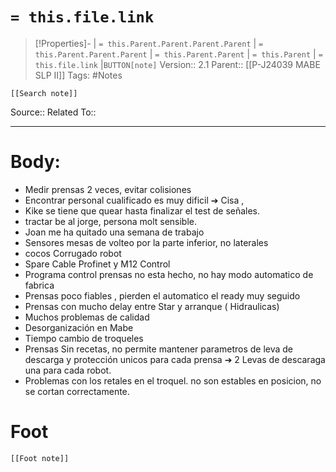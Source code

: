 # `= this.file.link`
>[!Properties]- | `= this.Parent.Parent.Parent.Parent` |  `= this.Parent.Parent.Parent` | `= this.Parent.Parent` | `= this.Parent` | `= this.file.link` |`BUTTON[note]` 
>Version:: 2.1
>Parent:: [[P-J24039 MABE SLP II]]
>Tags: #Notes
```meta-bind-embed
[[Search note]]
```
Source::
Related To::
***
# Body:
- Medir prensas 2 veces, evitar colisiones
- Encontrar personal cualificado es muy dificil ➔ Cisa , 
- Kike se tiene que quear hasta finalizar el test de señales.
- tractar be al jorge, persona molt sensible.
- Joan me ha quitado una semana de trabajo 
- Sensores mesas de volteo por la parte inferior, no laterales
- cocos Corrugado robot
- Spare Cable Profinet y M12 Control 
- Programa control prensas no esta hecho, no hay modo automatico de fabrica
- Prensas poco fiables , pierden el automatico el ready muy seguido
- Prensas  con mucho delay entre Star y arranque ( Hidraulicas)
- Muchos problemas de calidad 
- Desorganización en Mabe 
- Tiempo cambio de troqueles 
- Prensas Sin recetas, no permite mantener parametros de leva de descarga y protección unicos para cada prensa ➔ 2 Levas de descaraga  una para cada robot. 
- Problemas con los retales en el troquel. no son estables en posicion, no se cortan correctamente.









# Foot
```meta-bind-embed
[[Foot note]]
``` 